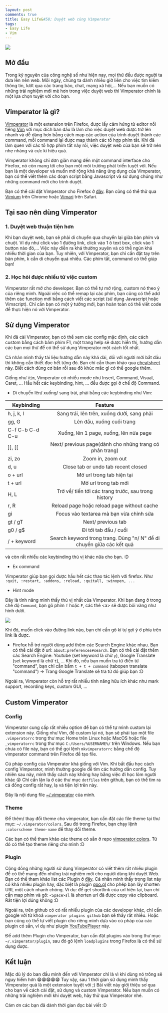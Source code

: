 ```yaml
---
layout: post
comments: true
title: Easy Life&#58; Duyệt web cùng Vimperator
tags:
- Easy Life
- Vim
---
```


![](https://viblo.asia/uploads/7a781581-4c47-4257-9e56-170ee2265a5f.jpeg)

## Mở đầu
Trong kỷ nguyên của công nghệ số như hiện nay, mọi thứ đều được người ta đưa lên nền web. Mỗi ngày, chúng ta dành nhiều giờ liền cho việc tìm kiếm thông tin, lướt qua các trang báo, chat, mạng xã hội,... Nếu bạn muốn có những trải nghiệm mới mẻ hơn trong việc duyệt web thì Vimperator chính là một lựa chọn tuyệt vời cho bạn.

## Vimperator là gì?
[Vimperator](http://vimperator.org/vimperator) là một extension trên Firefox, được lấy cảm hứng từ editor nổi tiếng [Vim](http://www.vim.org/) với mục đích ban đầu là làm cho việc duyệt web được trở lên nhanh và dễ dàng hơn bằng cách map các action của trình duyệt thành các command, mỗi command lại được map thành các tổ hợp phím tắt. Khi đã làm quen với các tổ hợp phím tắt này rồi, việc duyệt web của bạn sẽ trở nên nhẹ nhàng và cực kì hiệu quả.

Vimperator không chỉ đơn giản mang đến một command interface cho Firefox, nó còn mang tới cho bạn một môi trường phát triển tuyệt vời. Nếu bạn là một developer và muốn mở rộng khả năng ứng dụng của Vimperator, bạn có thể viết thêm các đoạn script bằng Javascript và sử dụng chúng như những command mới cho trình duyệt.

Bạn có thể cài đặt Vimperator cho Firefox ở [đây](https://addons.mozilla.org/en-US/firefox/addon/vimperator/).
Bạn cũng có thể thử qua [Vimium](https://chrome.google.com/webstore/detail/vimium/dbepggeogbaibhgnhhndojpepiihcmeb) trên Chrome hoặc [Vimari](https://github.com/guyht/vimari) trên Safari.

## Tại sao nên dùng Vimperator
### 1. Duyệt web thuận tiện hơn
Khi bạn duyệt web, bạn sẽ phải di chuyển qua chuyển lại giữa bàn phím và chuột. Ví dụ như click vào 1 đường link, click vào 1 ô text box, click vào 1 button nào đó,... Việc này diễn ra khá thường xuyên và có thể ngún khá nhiều thời gian của bạn. Tuy nhiên, với Vimperator, bạn chỉ cần đặt tay trên bàn phím, k cần di chuyển quá nhiều. Các phím tắt, command có thể giúp bạn!
### 2. Học hỏi được nhiều từ việc custom
Vimperator rất mở cho developer. Bạn có thể tự mở rộng, custom nó theo ý của riêng mình. Ngoài việc có thể remap lại các phím, bạn cũng có thể add thêm các function mới bằng cách viết các script (sử dụng Javascript hoặc Vimscript). Chỉ cần bạn có một ý tưởng mới, bạn hoàn toàn có thể viết code để thực hiện nó với Vimperator.

## Sử dụng Vimperator
Khi đã cài Vimperator, bạn có thể xem các config mặc định, các cách custom bằng cách bấm phim F1, một trang help sẽ được hiển thị, hướng dẫn các bạn mọi thứ để có thể sử dụng Vimperator một cách tốt nhất.

Cá nhân mình thấy tài liệu hướng dẫn này khá dài, đối với người mới bắt đầu thì không cần thiết đọc hết từng đó. Bạn chỉ cần tham khảo qua [cheatsheet](http://sheet.shiar.nl/vimperator) này. Biết cách dùng cơ bản rồi sau đó khúc mắc gì có thể google thêm.

Giống như `Vim`, Vimperator có nhiều mode như Insert, Command, Visual, Caret, ... Hầu hết các keybinding, hint, ... đều được gọi ở chế độ Command.

* Di chuyển lên/ xuống/ sang trái, phải bằng các keybinding như Vim:

Keybinding     | Feature   |
------------- | :-------------:|
h, j, k, l    | Sang trái, lên trên, xuống dưới, sang phải |
gg, G      | Lên đầu, xuống cuối trang      |
C-f C-b C-d C-u | Xuống, lên 1 page, xuống, lên nửa page     |
]], [[      | Next/ previous page(dành cho những trang có phân trang)      |
zi, zo    | Zoom in, zoom out      |
d, u    | Close tab or undo tab recent closed      |
o + url     | Mở url trong tab hiện tại      |
t + url     | Mở url trong tab mới      |
H, L     | Trở về/ tiến tới các trang trước, sau trong history      |
r, R     | Reload page hoặc reload page without cache     |
gi     | Focus vào textarea mà bạn vừa chỉnh sửa      |
gt / gT     | Next/ previous tab      |
g0 / g$     | Đi tới tab đầu / cuối      |
/ + keyword     | Search keyword trong trang. Dùng "n/ N" để di chuyển giữa các kết quả      |

và còn rất nhiều các keybinding thú vị khác nữa cho bạn. :D

* Ex command

Vimperator giúp bạn gọi được hầu hết các thao tác lệnh với firefox. Như `:quit, :restart, :addons, :reload, :quitall, :winopen, ...`

* Hint mode

Đây là tính năng mình thấy thú vị nhất của Vimperator. Khi bạn đang ở trong chế độ `Command`, bạn gõ phím `f` hoặc `F`, các thẻ \<a> sẽ được bôi vàng như hình dưới.

![](https://viblo.asia/uploads/9f337775-b768-4c6b-9964-8a9aa9f346a9.png)

Khi đó, muốn click vào đường link nào, bạn chỉ cần gõ kí tự gợi ý ở phía trên link là được.

* Firefox hỗ trợ người dùng add thêm các Search Engine khác nhau. Bạn có thể cài đặt ở url: `about:preferences#search`. Bạn có thể cài đặt thêm các Search Engine: Youtube (set keyword là chữ `y`), Google Translate (set keyword là chữ `t`), ...  Khi đó, nếu bạn muốn tra từ điển từ "command", bạn chỉ cần bấm `t + t + command` (tabopen translate "command") -> Trang Google Translate sẽ tra từ đó giúp bạn :D

Ngoài ra, Vimperator còn hỗ trợ rất nhiều tính năng hữu ích khác như mark support, recording keys, custom GUI, ...

## Custom Vimperator
### Config
Vimperator cung cấp rất nhiều option để bạn có thể tự mình custom lại extension này. Giống như Vim, để custom lại nó, bạn sẽ phải tạo một file `.vimperatorrc` trong thư mục Home trên Linux hoặc MacOS hoặc file `_vimperatorrc` trong thư mục `C:/Users/%USERNAME%/` trên Windows. Nếu bạn chưa có file này, bạn có thể gọi lệnh `mkvimperatorrc` bằng chế độ vimperator command trên Firefox để tạo file.

Cú pháp config của Vimperator khá giống với Vim. Khi bắt đầu học cách config Vimperator, mình thường google để tìm các hướng dẫn config. Tuy nhiên sau này, mình thấy cách này không hay bằng việc đi học lỏm người khác 😝 Chỉ cần lân la ở các thư mục `dotfiles` trên github, bạn có thể tìm ra cả đống config rất hay, lạ và tiện lợi trên này.

Đây là nội dung file [~/.vimperator](https://github.com/ttuan/dotfile/blob/master/vimperator/vimperatorrc) của mình.

### Theme
Để thêm/ thay đổi theme cho vimperator, bạn cần đặt các file theme tại thư mục: `~/.vimperator/colors`. Sau đó trong Firefox, bạn chạy lệnh `:colorscheme theme-name` để thay đổi theme.

Các bạn có thể tham khảo các theme có sẵn ở repo [vimperator colors](https://github.com/vimpr/vimperator-colors). Từ đó có thể tạo theme riêng cho mình :D

### Plugin
Cộng đồng những người sử dụng Vimperator có viết thêm rất nhiều plugin để có thể mang đến những trải nghiệm mới cho người dùng khi duyệt Web. Bạn có thể tham khảo list các Plugin ở [đây](https://vimpr.github.io/plugins-en.html). Cá nhân mình thấy trong list này có khá nhiều plugin hay, đặc biệt là plugin [goo.gl](http://github.com/vimpr/vimperator-plugins/blob/master/goo.gl.js) cho phép bạn lấy shorten URL một cách nhanh chóng. Ví dụ: để get shortlink của url hiện tại, bạn chỉ cần map phím và gõ: `<Space>sl` là shorten url đã được copy vào clipboard. Rất tiện lợi đúng không :D

Ngoài ra, trên github có có rất nhiều plugin của các developer khác, chỉ cần google với từ khoá `vimperator plugins github` bạn sẽ thấy rất nhiều. Hoặc bạn cũng có thể tự viết plugin cho riêng mình dựa vào cú pháp của các plugin có sẵn, ví dụ như plugin [YouTubePlayer](https://github.com/ttuan/dotfile/blob/master/vimperator/plugin/YoutubePlayer%20-%20Copy.js) này.

Để add thêm Plugin cho Vimperator, bạn cần đặt plugins vào trong thư mục `~/.vimperator/plugin`, sau đó gõ lệnh `loadplugins` trong Firefox là có thể sử dụng được.
## Kết luận
Mặc dù lý do ban đầu mình đến với Vimperator chỉ là vì khi dùng nó trông sẽ nguy hiểm hơn 😁😁😁😁😁 Tuy vậy, sau 1 thời gian sử dụng mình thấy Vimperator quả là một extension tuyệt vời ;)
Bài viết này giới thiệu sơ qua cho bạn về cách cài đặt, sử dụng và custom Vimperator. Nếu bạn muốn có những trải nghiệm mới khi duyệt web, hãy thử qua Vimperator nhé.

Cám ơn các bạn đã dành thời gian đọc bài viết :D
